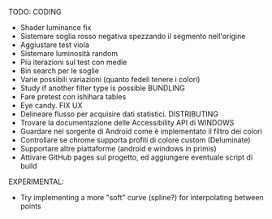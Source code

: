 TODO:
  CODING
  - Shader luminance fix
  - Sistemare soglia rosso negativa spezzando il segmento nell'origine
  - Aggiustare test viola
  - Sistemare luminosità random
  - Più iterazioni sul test con medie
  - Bin search per le soglie
  - Varie possibili variazioni (quanto fedeli tenere i colori)
  - Study if another filter type is possible
  BUNDLING
  - Fare pretest con ishihara tables
  - Eye candy. FIX UX
  - Delineare flusso per acquisire dati statistici.
  DISTRIBUTING
  - Trovare la documentazione delle Accessibility API di WINDOWS
  - Guardare nel sorgente di Android come è implementato il filtro dei colori
  - Controllare se chrome supporta profili di colore custom (Deluminate)
  - Supportare altre piattaforme (android e windows in primis)
  - Attivare GitHub pages sul progetto, ed aggiungere eventuale script di build

EXPERIMENTAL:
  - Try implementing a more "soft" curve (spline?) for interpolating between points

